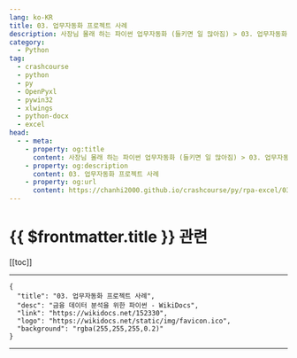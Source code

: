 ```yaml
---
lang: ko-KR
title: 03. 업무자동화 프로젝트 사례
description: 사장님 몰래 하는 파이썬 업무자동화 (들키면 일 많아짐) > 03. 업무자동화 프로젝트 사례
category:
  - Python
tag: 
  - crashcourse
  - python
  - py
  - OpenPyxl
  - pywin32
  - xlwings
  - python-docx
  - excel
head:
  - - meta:
    - property: og:title
      content: 사장님 몰래 하는 파이썬 업무자동화 (들키면 일 많아짐) > 03. 업무자동화 프로젝트 사례
    - property: og:description
      content: 03. 업무자동화 프로젝트 사례
    - property: og:url
      content: https://chanhi2000.github.io/crashcourse/py/rpa-excel/03.html
---
```


# {{ $frontmatter.title }} 관련

[[toc]]

---

```component VPCard
{
  "title": "03. 업무자동화 프로젝트 사례",
  "desc": "금융 데이터 분석을 위한 파이썬 - WikiDocs",
  "link": "https://wikidocs.net/152330",
  "logo": "https://wikidocs.net/static/img/favicon.ico",
  "background": "rgba(255,255,255,0.2)"
}
```

---

<TagLinks />